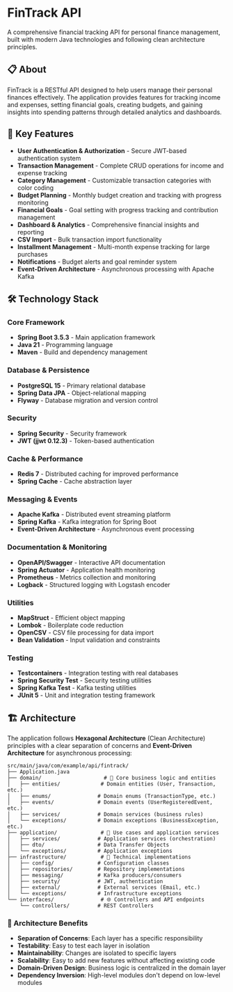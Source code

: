 # FinTrack API

A comprehensive financial tracking API for personal finance management, built with modern Java technologies and following clean architecture principles.

## 📋 About

FinTrack is a RESTful API designed to help users manage their personal finances effectively. The application provides features for tracking income and expenses, setting financial goals, creating budgets, and gaining insights into spending patterns through detailed analytics and dashboards.

## 🎯 Key Features

- **User Authentication & Authorization** - Secure JWT-based authentication system
- **Transaction Management** - Complete CRUD operations for income and expense tracking
- **Category Management** - Customizable transaction categories with color coding
- **Budget Planning** - Monthly budget creation and tracking with progress monitoring
- **Financial Goals** - Goal setting with progress tracking and contribution management
- **Dashboard & Analytics** - Comprehensive financial insights and reporting
- **CSV Import** - Bulk transaction import functionality
- **Installment Management** - Multi-month expense tracking for large purchases
- **Notifications** - Budget alerts and goal reminder system
- **Event-Driven Architecture** - Asynchronous processing with Apache Kafka

## 🛠️ Technology Stack

### Core Framework

- **Spring Boot 3.5.3** - Main application framework
- **Java 21** - Programming language
- **Maven** - Build and dependency management

### Database & Persistence

- **PostgreSQL 15** - Primary relational database
- **Spring Data JPA** - Object-relational mapping
- **Flyway** - Database migration and version control

### Security

- **Spring Security** - Security framework
- **JWT (jjwt 0.12.3)** - Token-based authentication

### Cache & Performance

- **Redis 7** - Distributed caching for improved performance
- **Spring Cache** - Cache abstraction layer

### Messaging & Events

- **Apache Kafka** - Distributed event streaming platform
- **Spring Kafka** - Kafka integration for Spring Boot
- **Event-Driven Architecture** - Asynchronous event processing

### Documentation & Monitoring

- **OpenAPI/Swagger** - Interactive API documentation
- **Spring Actuator** - Application health monitoring
- **Prometheus** - Metrics collection and monitoring
- **Logback** - Structured logging with Logstash encoder

### Utilities

- **MapStruct** - Efficient object mapping
- **Lombok** - Boilerplate code reduction
- **OpenCSV** - CSV file processing for data import
- **Bean Validation** - Input validation and constraints

### Testing

- **Testcontainers** - Integration testing with real databases
- **Spring Security Test** - Security testing utilities
- **Spring Kafka Test** - Kafka testing utilities
- **JUnit 5** - Unit and integration testing framework

## 🏗️ Architecture

The application follows **Hexagonal Architecture** (Clean Architecture) principles with a clear separation of concerns and **Event-Driven Architecture** for asynchronous processing:

```
src/main/java/com/example/api/fintrack/
├── Application.java
├── domain/                    # 🎯 Core business logic and entities
│   ├── entities/             # Domain entities (User, Transaction, etc.)
│   ├── enums/               # Domain enums (TransactionType, etc.)
│   ├── events/              # Domain events (UserRegisteredEvent, etc.)
│   ├── services/            # Domain services (business rules)
│   └── exceptions/          # Domain exceptions (BusinessException, etc.)
├── application/              # 🔄 Use cases and application services
│   ├── services/            # Application services (orchestration)
│   ├── dto/                 # Data Transfer Objects
│   └── exceptions/          # Application exceptions
├── infrastructure/           # 🔧 Technical implementations
│   ├── config/              # Configuration classes
│   ├── repositories/        # Repository implementations
│   ├── messaging/           # Kafka producers/consumers
│   ├── security/            # JWT, authentication
│   ├── external/            # External services (Email, etc.)
│   └── exceptions/          # Infrastructure exceptions
└── interfaces/               # 🌐 Controllers and API endpoints
    └── controllers/         # REST Controllers
```

### 🎯 Architecture Benefits

- **Separation of Concerns**: Each layer has a specific responsibility
- **Testability**: Easy to test each layer in isolation
- **Maintainability**: Changes are isolated to specific layers
- **Scalability**: Easy to add new features without affecting existing code
- **Domain-Driven Design**: Business logic is centralized in the domain layer
- **Dependency Inversion**: High-level modules don't depend on low-level modules

